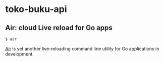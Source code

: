# toko-buku-api

## Air: cloud Live reload for Go apps

```sh
$ air
```

[Air](https://github.com/cosmtrek/air) is yet another live-reloading command line utility for Go applications in development.
